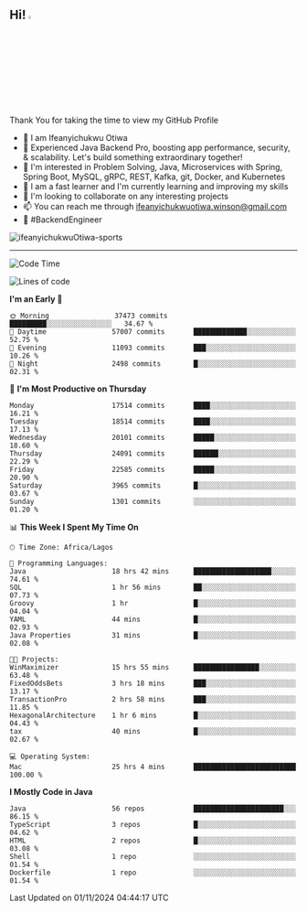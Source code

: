 <!-- BLOG-POST-LIST:START --><!-- BLOG-POST-LIST:END -->

## Hi! <img src="https://media.giphy.com/media/hvRJCLFzcasrR4ia7z/giphy.gif" width="4%"> 

Thank You for taking the time to view my GitHub Profile

- 👋 I am Ifeanyichukwu Otiwa
- 🚀 Experienced Java Backend Pro, boosting app performance, security, & scalability. Let's build something extraordinary together!
- 👀 I'm interested in Problem Solving, Java, Microservices with Spring, Spring Boot, MySQL, gRPC, REST, Kafka, git, Docker, and Kubernetes
- 🌱 I am a fast learner and I'm currently learning and improving my skills
- 💞️ I'm looking to collaborate on any interesting projects
- 📫 You can reach me through ifeanyichukwuotiwa.winson@gmail.com
- 🚀 #BackendEngineer

<p align="left" marginTop="10px"> <img src="https://komarev.com/ghpvc/?username=ifeanyichukwuOtiwa-sports&label=Profile%20views&color=0e75b6&style=for-the-badge" alt="ifeanyichukwuOtiwa-sports" /> </p>

***

<!--START_SECTION:waka-->
![Code Time](http://img.shields.io/badge/Code%20Time-3%2C062%20hrs%2014%20mins-blue)

![Lines of code](https://img.shields.io/badge/From%20Hello%20World%20I%27ve%20Written-26.7%20million%20lines%20of%20code-blue)

**I'm an Early 🐤** 

```text
🌞 Morning                37473 commits       █████████░░░░░░░░░░░░░░░░   34.67 % 
🌆 Daytime                57007 commits       █████████████░░░░░░░░░░░░   52.75 % 
🌃 Evening                11093 commits       ███░░░░░░░░░░░░░░░░░░░░░░   10.26 % 
🌙 Night                  2498 commits        █░░░░░░░░░░░░░░░░░░░░░░░░   02.31 % 
```
📅 **I'm Most Productive on Thursday** 

```text
Monday                   17514 commits       ████░░░░░░░░░░░░░░░░░░░░░   16.21 % 
Tuesday                  18514 commits       ████░░░░░░░░░░░░░░░░░░░░░   17.13 % 
Wednesday                20101 commits       █████░░░░░░░░░░░░░░░░░░░░   18.60 % 
Thursday                 24091 commits       ██████░░░░░░░░░░░░░░░░░░░   22.29 % 
Friday                   22585 commits       █████░░░░░░░░░░░░░░░░░░░░   20.90 % 
Saturday                 3965 commits        █░░░░░░░░░░░░░░░░░░░░░░░░   03.67 % 
Sunday                   1301 commits        ░░░░░░░░░░░░░░░░░░░░░░░░░   01.20 % 
```


📊 **This Week I Spent My Time On** 

```text
🕑︎ Time Zone: Africa/Lagos

💬 Programming Languages: 
Java                     18 hrs 42 mins      ███████████████████░░░░░░   74.61 % 
SQL                      1 hr 56 mins        ██░░░░░░░░░░░░░░░░░░░░░░░   07.73 % 
Groovy                   1 hr                █░░░░░░░░░░░░░░░░░░░░░░░░   04.04 % 
YAML                     44 mins             █░░░░░░░░░░░░░░░░░░░░░░░░   02.93 % 
Java Properties          31 mins             █░░░░░░░░░░░░░░░░░░░░░░░░   02.08 % 

🐱‍💻 Projects: 
WinMaximizer             15 hrs 55 mins      ████████████████░░░░░░░░░   63.48 % 
FixedOddsBets            3 hrs 18 mins       ███░░░░░░░░░░░░░░░░░░░░░░   13.17 % 
TransactionPro           2 hrs 58 mins       ███░░░░░░░░░░░░░░░░░░░░░░   11.85 % 
HexagonalArchitecture    1 hr 6 mins         █░░░░░░░░░░░░░░░░░░░░░░░░   04.43 % 
tax                      40 mins             █░░░░░░░░░░░░░░░░░░░░░░░░   02.67 % 

💻 Operating System: 
Mac                      25 hrs 4 mins       █████████████████████████   100.00 % 
```

**I Mostly Code in Java** 

```text
Java                     56 repos            ██████████████████████░░░   86.15 % 
TypeScript               3 repos             █░░░░░░░░░░░░░░░░░░░░░░░░   04.62 % 
HTML                     2 repos             █░░░░░░░░░░░░░░░░░░░░░░░░   03.08 % 
Shell                    1 repo              ░░░░░░░░░░░░░░░░░░░░░░░░░   01.54 % 
Dockerfile               1 repo              ░░░░░░░░░░░░░░░░░░░░░░░░░   01.54 % 
```




 Last Updated on 01/11/2024 04:44:17 UTC
<!--END_SECTION:waka-->

<!--
<p align="center">
![trophy](https://github-profile-trophy.vercel.app/?username=ifeanyichukwuOtiwa-sports&theme=onedark) (https://github.com/ryo-ma/github-profile-trophy)
</p>
-->

<!---
ifeanyi-otiwa/ifeanyi-otiwa is a ✨ special ✨ repository because its `README.md` (this file) appears on your GitHub profile.
You can click the Preview link to take a look at your changes.
--->
